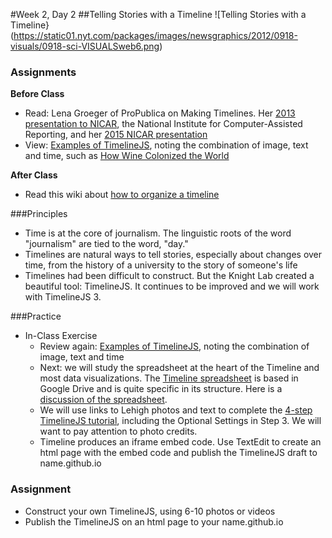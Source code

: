 #Week 2, Day 2
##Telling Stories with a Timeline
![Telling Stories with a Timeline}
(https://static01.nyt.com/packages/images/newsgraphics/2012/0918-visuals/0918-sci-VISUALSweb6.png)

### Assignments

**Before Class**

- Read: Lena Groeger of ProPublica on Making Timelines. Her [2013 presentation to NICAR](http://lenagroeger.s3.amazonaws.com/timelines/timelines.html), the National Institute for Computer-Assisted Reporting, and her [2015 NICAR presentation](http://lenagroeger.s3.amazonaws.com/talks/nicar-2015/timelines-nicar/timelines.html)
- View: [Examples of TimelineJS](https://timeline.knightlab.com/index.html#examples), noting the combination of image, text and time, such as [How Wine Colonized the World](http://vinepair.com/wine-colonized-world-wine-history/#1)

**After Class**

- Read this wiki about [how to organize a timeline](http://www.wikihow.com/Make-a-Timeline)

###Principles

- Time is at the core of journalism. The linguistic roots of the word "journalism" are tied to the word, "day." 
- Timelines are natural ways to tell stories, especially about changes over time, from the history of a university to the story of someone's life
- Timelines had been difficult to construct. But the Knight Lab created a beautiful tool: TimelineJS. It continues to be improved and we will work with TimelineJS 3.

###Practice

- In-Class Exercise
  - Review again: [Examples of TimelineJS](https://timeline.knightlab.com/index.html#examples), noting the combination of image, text and time
  - Next: we will study the spreadsheet at the heart of the Timeline and most data visualizations. The [Timeline spreadsheet](https://drive.google.com/a/lehigh.edu/previewtemplate?id=1pHBvXN7nmGkiG8uQSUB82eNlnL8xHu6kydzH_-eguHQ&mode=public#) is based in Google Drive and is quite specific in its structure. Here is a [discussion of the spreadsheet](https://timeline.knightlab.com/docs/using-spreadsheets.html).
  - We will use links to Lehigh photos and text to complete the [4-step TimelineJS tutorial](https://timeline.knightlab.com/index.html#make), including the Optional Settings in Step 3. We will want to pay attention to photo credits.
  - Timeline produces an iframe embed code. Use TextEdit to create an html page with the embed code and publish the TimelineJS draft to name.github.io

### Assignment

- Construct your own TimelineJS, using 6-10 photos or videos
- Publish the TimelineJS on an html page to your name.github.io
